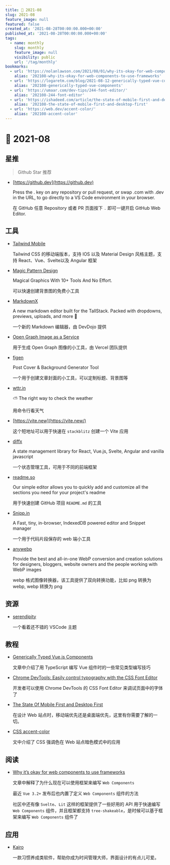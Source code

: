 ```yaml
---
title: 📖 2021-08
slug: 2021-08
feature_image: null
featured: false
created_at: '2021-08-28T00:00:00.000+00:00'
published_at: '2021-08-28T00:00:00.000+00:00'
tags:
  - name: monthly
    slug: monthly
    feature_image: null
    visibility: public
    url: '/tag/monthly'
bookmarks:
  - url: 'https://nolanlawson.com/2021/08/01/why-its-okay-for-web-components-to-use-frameworks/'
    alias: '202108-why-its-okay-for-web-components-to-use-frameworks'
  - url: 'https://logaretm.com/blog/2021-08-12-generically-typed-vue-components'
    alias: '202108-generically-typed-vue-components'
  - url: 'https://umaar.com/dev-tips/244-font-editor/'
    alias: '202108-244-font-editor'
  - url: 'https://ishadeed.com/article/the-state-of-mobile-first-and-desktop-first/'
    alias: '202108-the-state-of-mobile-first-and-desktop-first'
  - url: 'https://web.dev/accent-color/'
    alias: '202108-accent-color'
---
```


# 📖 2021-08

## 星推

> Github Star 推荐

- [https://github.dev](https://github.dev)

  Press the . key on any repository or pull request, or swap .com with .dev in the URL, to go directly to a VS Code environment in your browser.

  在 GitHub 任意 Repository 或者 PR 页面按下 `.` 即可一键开启 GitHub Web Editor.

  <ImageHub filename="202108_github-dev.gif" />

## 工具

- [Tailwind Mobile](https://tailwind-mobile.com/)

  Tailwind CSS 的移动端版本，支持 IOS 以及 Material Design 风格主题，支持 React、Vue、Svelte以及 Angular 框架

- [Magic Pattern Design](https://www.magicpattern.design/)

  Magical Graphics With 10+ Tools And No Effort.

  可以快速创建背景图的免费小工具

  <ImageHub filename="202108_magicpattern.jpg" />

- [MarkdownX](https://devdojo.com/markdownx)

  A new markdown editor built for the TallStack. Packed with dropdowns, previews, uploads, and more 🚀

  一个新的 Markdown 编辑器，由 DevDojo 提供

- [Open Graph Image as a Service](https://og-image.vercel.app/)

  用于生成 Open Graph 图像的小工具，由 Vercel 团队提供

- [figen](https://figen.cc/)

  Post Cover & Background Generator Tool

  一个用于创建文章封面的小工具，可以定制标题、背景图等

- [wttr.in](https://github.com/chubin/wttr.in)

  ⛅ The right way to check the weather

  用命令行看天气

  <ImageHub filename="202108_wttr-in.png" />

- [https://vite.new](https://vite.new/)

  这个短地址可以用于快速在 `stackblitz` 创建一个 Vite 应用

- [diffx](https://github.com/jbjorge/diffx)

  A state management library for React, Vue.js, Svelte, Angular and vanilla javascript

  一个状态管理工具，可用于不同的前端框架

- [readme.so](https://readme.so/)

  Our simple editor allows you to quickly add and customize all the sections you need for your project's readme

  用于快速创建 GitHub 项目 `README.md` 的工具

- [Snipp.in](https://github.com/haxzie/snipp.in)

  A Fast, tiny, in-browser, IndexedDB powered editor and Snippet manager

  一个用于代码片段保存的 web 端小工具

- [anywebp](https://anywebp.com/)

  Provide the best and all-in-one WebP conversion and creation solutions for designers, bloggers, website owners and the people working with WebP images

  webp 格式图像转换器，该工具提供了双向转换功能，比如 png 转换为 webp, webp 转换为 png

## 资源

- [serendipity](https://wvsc.dev/)

  一个看着还不错的 VSCode 主题

  <ImageHub filename="202108_serendipity.png" />

## 教程

- [Generically Typed Vue.js Components](https://logaretm.com/blog/2021-08-12-generically-typed-vue-components)

  文章中介绍了用 TypeScript 编写 Vue 组件时的一些常见类型编写技巧
  
  <Bookmark alias="202108-generically-typed-vue-components" size="small" />

- [Chrome DevTools: Easily control typography with the CSS Font Editor](https://umaar.com/dev-tips/244-font-editor/)

  开发者可以使用 Chrome DevTools 的 CSS Font Editor 来调试页面中的字体了
  
  <Bookmark alias="202108-244-font-editor" size="small" />

- [The State Of Mobile First and Desktop First](https://ishadeed.com/article/the-state-of-mobile-first-and-desktop-first/)

  在设计 Web 站点时，移动端优先还是桌面端优先，这里有你需要了解的一切。
  
  <Bookmark alias="202108-the-state-of-mobile-first-and-desktop-first" size="small" />

- [CSS accent-color](https://web.dev/accent-color/)

  文中介绍了 CSS 强调色在 Web 站点暗色模式中的应用
  
  <Bookmark alias="202108-accent-color" size="small" />
  
## 阅读

- [Why it’s okay for web components to use frameworks](https://nolanlawson.com/2021/08/01/why-its-okay-for-web-components-to-use-frameworks/)

  文章中解释了为什么现在可以使用框架来编写 `Web Components`
  
  最近 `Vue 3.2+` 发布后也内置了定义 `Web Components` 组件的方法
  
  社区中还有像 `Svelte`、`Lit` 这样的框架提供了一些好用的 API 用于快速编写 `Web Components` 组件，并且框架都支持 `tree-shakeable`，是时候可以基于框架来编写 `Web Components` 组件了

  <Bookmark alias="202108-why-its-okay-for-web-components-to-use-frameworks" size="small" />

## 应用

- [Kairo](https://getkairo.com/)

  一款习惯养成类软件，帮助你成为时间管理大师，界面设计的有点儿可爱。

  <ImageHub filename="202108_kairo.png" />
